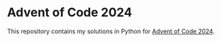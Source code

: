 # Advent of Code 2024
This repository contains my solutions in Python for [Advent of Code 2024](https://adventofcode.com/2024).
